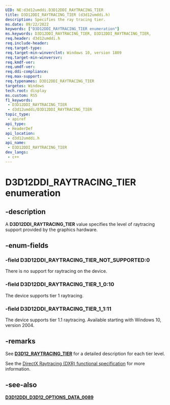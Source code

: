```yaml
---
UID: NE:d3d12umddi.D3D12DDI_RAYTRACING_TIER
title: D3D12DDI_RAYTRACING_TIER (d3d12umddi.h)
description: Specifies the ray tracing tier.
ms.date: 09/22/2022
keywords: ["D3D12DDI_RAYTRACING_TIER enumeration"]
ms.keywords: D3D12DDI_RAYTRACING_TIER, D3D12DDI_RAYTRACING_TIER,
req.header: d3d12umddi.h
req.include-header: 
req.target-type: 
req.target-min-winverclnt: Windows 10, version 1809
req.target-min-winversvr: 
req.kmdf-ver: 
req.umdf-ver: 
req.ddi-compliance: 
req.max-support: 
req.typenames: D3D12DDI_RAYTRACING_TIER
targetos: Windows
tech.root: display
ms.custom: RS5
f1_keywords:
 - D3D12DDI_RAYTRACING_TIER
 - d3d12umddi/D3D12DDI_RAYTRACING_TIER
topic_type:
 - apiref
api_type:
 - HeaderDef
api_location:
 - d3d12umddi.h
api_name:
 - D3D12DDI_RAYTRACING_TIER
dev_langs:
 - c++
---
```


# D3D12DDI_RAYTRACING_TIER enumeration

## -description

A **D3D12DDI_RAYTRACING_TIER** value specifies the level of raytracing support provided by the graphics hardware.

## -enum-fields

### -field D3D12DDI_RAYTRACING_TIER_NOT_SUPPORTED:0

There is no support for raytracing on the device.

### -field D3D12DDI_RAYTRACING_TIER_1_0:10

The device supports tier 1 raytracing.

### -field D3D12DDI_RAYTRACING_TIER_1_1:11

The device supports tier 1.1 raytracing. Available starting with Windows 10, version 2004.

## -remarks

See [**D3D12_RAYTRACING_TIER**](/windows/win32/api/d3d12/ne-d3d12-d3d12_raytracing_tier) for a detailed description for each tier level.

See the [DirectX Raytracing (DXR) functional specification](https://microsoft.github.io/DirectX-Specs/d3d/Raytracing.html) for more information.

## -see-also

[**D3D12DDI_D3D12_OPTIONS_DATA_0089**](ns-d3d12umddi-d3d12ddi_d3d12_options_data_0089.md)
